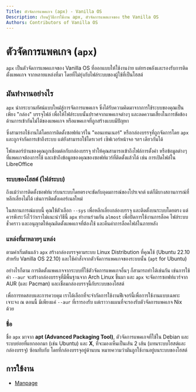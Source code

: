 ```yaml
---
Title: ตัวจัดการแพคเกจ (apx) - Vanilla OS
Description: เรียนรู้วิธีการใช้งาน apx, ตัวจัดการแพตเกจของ the Vanilla OS
Authors: Contributors of Vanilla OS
---
```


# ตัวจัดการแพคเกจ (`apx`)

`apx` เป็นตัวจัดการแพคเเกจของ Vanilla OS ที่ออกแบบให้ใช้งานง่าย แต่ทรงพลังและรองรับการติดตั้งแพคเกจ
จากหลายแหล่งที่มา โดยที่ไม่ยุ่งกับไฟล์ระบบของผู้ใช้ที่เป็นโฮสต์

## มันทำงานอย่างไร

`apx` นำกระบวนทัศน์แบบใหม่่สู่การจัดการแพคเกจ ซึ่งได้รับความคิดมาจากการใช้ระบบของคุณเป็นเพียง
"กล่อง" บรรจุไฟล์ เพื่อให้ไฟล์ระบบนั้นปราศจากแพคเกจต่างๆ และลดความเสี่ยงในการขัดข้องด้านการเข้ากันไม่ได้ของแพคเกจ หรือแพคเกจที่ถูกสร้างแบบมีปัญหา

ซึ่งสามารถใช้งานได้โดยการติดตั้งซอฟท์แวร์ใน "คอนเทนเนอร์" หรือกล่องบรรจุที่ถูกจัดการโดย 
`apx` และถูกจำกัดการเข้าถึงระบบ แต่ยังสามารถใช้ไดรเวอร์ เซิฟเวอร์หน้าจอ ฯลฯ เดียวกันได้

โฟลเดอร์บ้านของคุณถูกเชื่อมต่อกับกล่องบรรจุ ทำให้คุณสามารถเข้าถึงไฟล์การตั้งค่า หรือข้อมูลต่างๆ
ที่แพคเกจต้องการใช้ และเข้าถึงข้อมูลของคุณของซอฟท์แวร์ที่ติดตั้งแล้วได้ เช่น การเปิดไฟล์ใน LibreOffice

### ระบบของโฮสต์ (ไฟล์ระบบ)

ถึงแม้ว่าการติดตั้งซอฟท์แวร์บนระบบโดยตรงจะขัดกับอุดมการณ์ของโปรเจกต์ แต่ก็มีบางสถานการณ์ที่หลีกเลี่ยงไม่ได้ เช่นการติดตั้งเคอร์เนลใหม่

ในสถานการณ์แบบนี้ คุณใช้ตัวเลือก `--sys` เพื่อหลีกเลี่ยงกล่องบรรจุ และติดตั้งบนระบบโดยตรง
แต่ควรพึงระวังไว้ว่าเราไม่แนะนำวิธีนี้ `apx` ทำงานร่วมกัน `almost` เพื่อปิดการใช้งานการล็อค
ไฟล์ระบบชั่วคราว และอนุญาตให้คุณติดตั้งแพคเกจที่ต้องใช้ และคืนค่าการล็อคไฟล์ในภายหลัง

### แหล่งที่มาหลายๆ แหล่ง

ตามค่าเริ่มต้นแล้ว `apx` สร้างกล่องบรรจุตามระบบ Linux Distribution ที่คุณใช้ (Ubuntu 
22.10 สำหรับ Vanilla OS 22.10) และใช้คำสั่งจากตัวจัดการแพคเกจของระบบนั้น (`apt` for Ubuntu)

อย่างไรก็ตาม การติดตั้งแพคเกจจากระบบที่ใช้ตัวจัดการแพคเกจอื่นๆ ก็สามารถทำได้เช่นกัน 
เช่นการใช้ค่า `--aur` จะสร้างกล่องบรรจุที่มีพื้นฐานจาก Arch Linux ขึ้นมา และ `apx` 
จะจัดการซอฟท์แวร์จาก AUR (และ Pacman) และเชื่อมกล่องบรรจุนี้กับระบบของโฮสต์

เพื่อการทดสอบและการควบคุม เราได้เลือกที่จะจำกัดการใช้งานฟีเจอร์นี้เพื่อการใช้งานแบบเฉพาะเจาะจง 
ณ ตอนนี้ มีเพียงแค่ `--aur` ที่เรารองรับ แต่เราวางแผนที่จะรองรับตัวจัดการแพคเกจ Nix ด้วย

### ชื่อ

ชื่อ `apx` มาจาก **apt (Advanced Packaging Tool)**, ตัวจัดการแพคเกจที่ใช้ใน Debian 
และระบบย่อยที่แยกออกมา (เช่น Ubuntu) และ **X**, ที่จะมองเห็นเป็นเส้น 2 เส้น 
(แทนระบบโฮสต์และกล่องบรรจุ) ซ้อนทับกับ โดยที่กล่องบรรจุอยู่ด้านบน 
หมายความว่ามันถูกใช้งานอยู่บนระบบของโฮสต์

## การใช้งาน

- [Manpage](apx-manpage)
